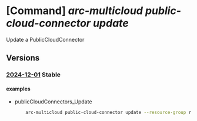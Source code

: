 # [Command] _arc-multicloud public-cloud-connector update_

Update a PublicCloudConnector

## Versions

### [2024-12-01](/Resources/mgmt-plane/L3N1YnNjcmlwdGlvbnMve30vcmVzb3VyY2Vncm91cHMve30vcHJvdmlkZXJzL21pY3Jvc29mdC5oeWJyaWRjb25uZWN0aXZpdHkvcHVibGljY2xvdWRjb25uZWN0b3JzL3t9/2024-12-01.xml) **Stable**

<!-- mgmt-plane /subscriptions/{}/resourcegroups/{}/providers/microsoft.hybridconnectivity/publiccloudconnectors/{} 2024-12-01 -->

#### examples

- publicCloudConnectors_Update
    ```bash
        arc-multicloud public-cloud-connector update --resource-group rgpublicCloud --name myConnector --aws-cloud-profile "{excluded-accounts:[123456789123,123456789124]}" --tags "{}"
    ```
